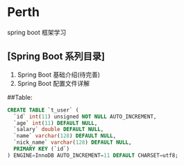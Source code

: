 # Perth
spring boot 框架学习

## [Spring Boot 系列目录]

1. Spring Boot 基础介绍(待完善)
1. Spring Boot 配置文件详解

##Table:
```sql
CREATE TABLE `t_user` (
  `id` int(11) unsigned NOT NULL AUTO_INCREMENT,
  `age` int(11) DEFAULT NULL,
  `salary` double DEFAULT NULL,
  `name` varchar(128) DEFAULT NULL,
  `nick_name` varchar(128) DEFAULT NULL,
  PRIMARY KEY (`id`)
) ENGINE=InnoDB AUTO_INCREMENT=11 DEFAULT CHARSET=utf8;
```
